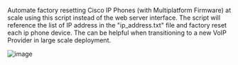
Automate factory resetting Cisco IP Phones (with Multiplatform Firmware) at scale using this script instead of the web server interface. The script will reference the list of IP address in the "ip_address.txt" file and factory reset each ip phone device. The can be helpful when transitioning to a new VoIP Provider in large scale deployment.

![image](https://github.com/sound-selection/Cisco/assets/95934365/2af7fca0-86e9-407a-8789-c760f8523322)
